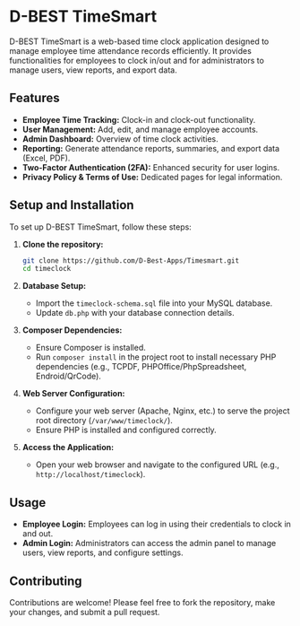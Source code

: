 # D-BEST TimeSmart

D-BEST TimeSmart is a web-based time clock application designed to manage employee time attendance records efficiently. It provides functionalities for employees to clock in/out and for administrators to manage users, view reports, and export data.

## Features

*   **Employee Time Tracking:** Clock-in and clock-out functionality.
*   **User Management:** Add, edit, and manage employee accounts.
*   **Admin Dashboard:** Overview of time clock activities.
*   **Reporting:** Generate attendance reports, summaries, and export data (Excel, PDF).
*   **Two-Factor Authentication (2FA):** Enhanced security for user logins.
*   **Privacy Policy & Terms of Use:** Dedicated pages for legal information.

## Setup and Installation

To set up D-BEST TimeSmart, follow these steps:

1.  **Clone the repository:**
    ```bash
    git clone https://github.com/D-Best-Apps/Timesmart.git
    cd timeclock
    ```

2.  **Database Setup:**
    *   Import the `timeclock-schema.sql` file into your MySQL database.
    *   Update `db.php` with your database connection details.

3.  **Composer Dependencies:**
    *   Ensure Composer is installed.
    *   Run `composer install` in the project root to install necessary PHP dependencies (e.g., TCPDF, PHPOffice/PhpSpreadsheet, Endroid/QrCode).

4.  **Web Server Configuration:**
    *   Configure your web server (Apache, Nginx, etc.) to serve the project root directory (`/var/www/timeclock/`).
    *   Ensure PHP is installed and configured correctly.

5.  **Access the Application:**
    *   Open your web browser and navigate to the configured URL (e.g., `http://localhost/timeclock`).

## Usage

*   **Employee Login:** Employees can log in using their credentials to clock in and out.
*   **Admin Login:** Administrators can access the admin panel to manage users, view reports, and configure settings.

## Contributing

Contributions are welcome! Please feel free to fork the repository, make your changes, and submit a pull request.
